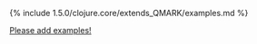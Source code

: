 {% include 1.5.0/clojure.core/extends_QMARK/examples.md %}

[Please add examples!](https://github.com/arrdem/grimoire/edit/master/_includes/1.6.0/clojure.core/extends_QMARK/examples.md)

